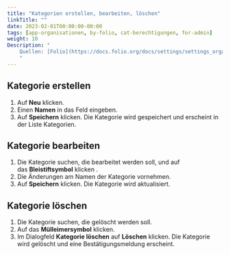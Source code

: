 ```yaml
---
title: "Kategorien erstellen, bearbeiten, löschen"
linkTitle: ""
date: 2023-02-01T00:00:00-00:00
tags: [app-organisationen, by-folio, cat-berechtigungen, for-admin]
weight: 10
Description: "
    Quellen: [Folio](https://docs.folio.org/docs/settings/settings_organizations/settings_organizations/#creating-a-new-category) & [GBV](https://info.gbv.de/pages/viewpage.action?pageId=842793090)
    "
---
```


## Kategorie erstellen

1.  Auf **Neu** klicken.
2.  Einen **Namen** in das Feld eingeben.
3.  Auf **Speichern** klicken. Die Kategorie wird gespeichert und erscheint in der Liste Kategorien.

## Kategorie bearbeiten

1.  Die Kategorie suchen, die bearbeitet werden soll, und auf das **Bleistiftsymbol** klicken .
2.  Die Änderungen am Namen der Kategorie vornehmen.
3.  Auf **Speichern** klicken. Die Kategorie wird aktualisiert.

## Kategorie löschen

1.  Die Kategorie suchen, die gelöscht werden soll.
2.  Auf das **Mülleimersymbol** klicken.
3.  Im Dialogfeld **Kategorie löschen** auf **Löschen** klicken. Die Kategorie wird gelöscht und eine Bestätigungsmeldung erscheint.
